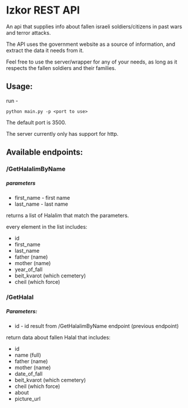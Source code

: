 # Izkor REST API

An api that supplies info about fallen israeli soldiers/citizens in past wars and terror attacks.

The API uses the government website as a source of information, and extract the data it needs from it.

Feel free to use the server/wrapper for any of your needs, as long as it respects the fallen soldiers and their families.

## Usage:
run -

    python main.py -p <port to use>

The default port is 3500.

The server currently only has support for http.

## Available endpoints:

### /GetHalalimByName
##### parameters
* first_name - first name
* last_name - last name

returns a list of Halalim that match the parameters.

every element in the list includes:

* id
* first_name
* last_name
* father (name)
* mother (name)
* year_of_fall
* beit_kvarot (which cemetery)
* cheil (which force)

### /GetHalal
##### Parameters:
* id - id result from /GetHalalimByName endpoint (previous endpoint)

return data about fallen Halal that includes:
* id
* name (full)
* father (name)
* mother (name)
* date_of_fall
* beit_kvarot (which cemetery)
* cheil (which force)
* about
* picture_url
